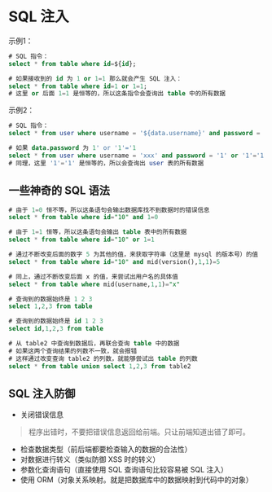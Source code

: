 # SQL 注入

示例1：

``` sql
# SQL 指令：
select * from table where id=${id};

# 如果接收到的 id 为 1 or 1=1 那么就会产生 SQL 注入：
select * from table where id=1 or 1=1;
# 这里 or 后面 1=1 是恒等的，所以这条指令会查询出 table 中的所有数据
```

示例2：

``` sql
# SQL 指令：
select * from user where username = '${data.username}' and password = '${data.password}';

# 如果 data.password 为 1' or '1'='1
select * from user where username = 'xxx' and password = '1' or '1'='1';
# 同理，这里 '1'='1' 是恒等的，所以会查询出 user 表的所有数据
```

## 一些神奇的 SQL 语法

``` sql
# 由于 1=0 恒不等，所以这条语句会输出数据库找不到数据时的错误信息
select * from table where id="10" and 1=0

# 由于 1=1 恒等，所以这条语句会输出 table 表中的所有数据
select * from table where id="10" or 1=1

# 通过不断改变后面的数字 5 为其他的值，来获取字符串（这里是 mysql 的版本号）的值
select * from table where id="10" and mid(version(),1,1)=5

# 同上，通过不断改变后面 x 的值，来尝试出用户名的具体值
select * from table where mid(username,1,1)="x"

# 查询到的数据始终是 1 2 3
select 1,2,3 from table

# 查询到的数据始终是 id 1 2 3
select id,1,2,3 from table

# 从 table2 中查询到数据后，再联合查询 table 中的数据
# 如果这两个查询结果的列数不一致，就会报错
# 这样通过改变查询 table2 的列数，就能够尝试出 table 的列数
select * from table union select 1,2,3 from table2
```

## SQL 注入防御

- 关闭错误信息

> 程序出错时，不要把错误信息返回给前端。只让前端知道出错了即可。

- 检查数据类型（前后端都要检查输入的数据的合法性）
- 对数据进行转义（类似防御 XSS 时的转义）
- 参数化查询语句（直接使用 SQL 查询语句比较容易被 SQL 注入）
- 使用 ORM（对象关系映射。就是把数据库中的数据映射到代码中的对象）
